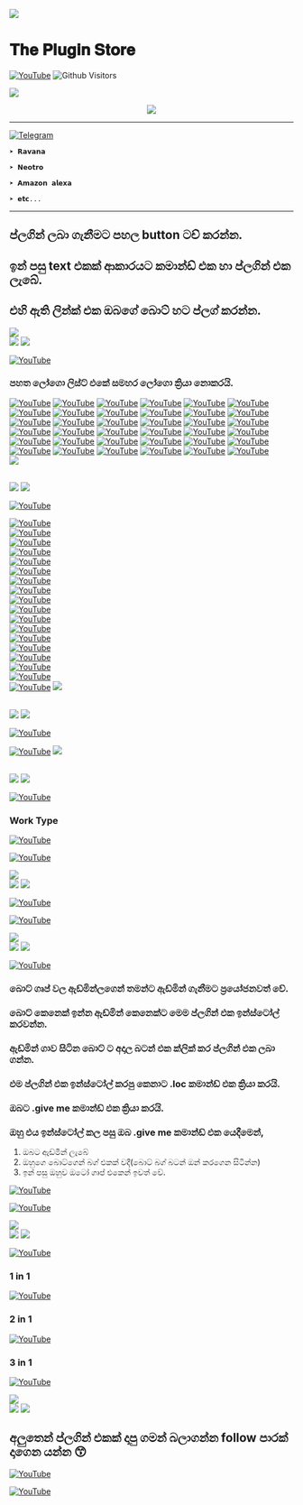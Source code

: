 

<p>
<img src= "https://camo.githubusercontent.com/71b837571c48af3aa60a73dbc9d5936aa359d78efbfa8a6743cbbbc16b80ef4d/68747470733a2f2f63646e2e646973636f72646170702e636f6d2f6174746163686d656e74732f3830353930323039333930363630383138362f3830353931333937323533353539303932322f74656e6f722e676966"/>

# 𝐓𝐡𝐞 𝐏𝐥𝐮𝐠𝐢𝐧 𝐒𝐭𝐨𝐫𝐞

<a href="https://github.com/Darken-Pasiya"><img title="YouTube" src="https://img.shields.io/badge/Plugin Store-darkblue?style=for-the-badge&logo=github"></a>
![Github Visitors](https://visitor-badge.glitch.me/badge?page_id=Darken-Pasiya&left_color=blueviolet&right_color=brightgreen)


<p>
<img src= "https://camo.githubusercontent.com/71b837571c48af3aa60a73dbc9d5936aa359d78efbfa8a6743cbbbc16b80ef4d/68747470733a2f2f63646e2e646973636f72646170702e636f6d2f6174746163686d656e74732f3830353930323039333930363630383138362f3830353931333937323533353539303932322f74656e6f722e676966"/>

<p align="center">
  <img src="https://readme-typing-svg.herokuapp.com/?color=%23F70808&lines=𝗪𝗲𝗹𝗰𝗼𝗺𝗲;𝗧𝗼+𝗣𝗮𝘀𝗶𝘆𝗮+𝗣𝗹𝘂𝗴𝗶𝗻;𝗦𝘁𝗼𝗿𝗲+🕵️‍♂️&font=Fira%20Code&center=true&width=250&height=50">

----

<a href="https://github.com/Darken-Pasiya/Plugin/blob/main/README.md"><img title="Telegram" src="https://img.shields.io/badge/𝗦𝘂𝗽𝗼𝗿𝘁𝗲𝗱 𝗕𝗼𝘁𝘀-black?style=for-the-badge&logo="></a>


`➤ 𝗥𝗮𝘃𝗮𝗻𝗮`

`➤ 𝗡𝗲𝗼𝘁𝗿𝗼`

`➤ 𝗔𝗺𝗮𝘇𝗼𝗻 𝗮𝗹𝗲𝘅𝗮`

`➤ 𝗲𝘁𝗰...`

----

## ප්ලගින් ලබා ගැනීමට පහල button ටච් කරන්න.

## ඉන් පසු text එකක් ආකාරයට කමාන්ඩ් එක හා ප්ලගින් එක ලැබේ.

## එහි ඇති ලින්ක් එක ඔබගේ බොට් හට ප්ලග් කරන්න.
<img src= "https://camo.githubusercontent.com/71b837571c48af3aa60a73dbc9d5936aa359d78efbfa8a6743cbbbc16b80ef4d/68747470733a2f2f63646e2e646973636f72646170702e636f6d2f6174746163686d656e74732f3830353930323039333930363630383138362f3830353931333937323533353539303932322f74656e6f722e676966"/>
<br>
<img src="https://readme-typing-svg.herokuapp.com/?color=%237C19F7&lines=𝗖𝗿𝗲𝗮𝘁𝗼𝗱+𝗕𝘆+𝗣𝗮𝘀𝗶𝘆𝗮+...&font=Fira%20Code&center=true&width=250&height=50">
<img src= "https://camo.githubusercontent.com/71b837571c48af3aa60a73dbc9d5936aa359d78efbfa8a6743cbbbc16b80ef4d/68747470733a2f2f63646e2e646973636f72646170702e636f6d2f6174746163686d656e74732f3830353930323039333930363630383138362f3830353931333937323533353539303932322f74656e6f722e676966"/>

<a href="https://github.com/Darken-Pasiya/Plugin-Store"><img title="YouTube" src="https://img.shields.io/badge/Logo-Plugin-ff69b4?style=for-the-badge&logo="></a>

### පහත ලෝගො ලිස්ට් එකේ සමහර ලෝගො ක්‍රියා නොකරයි.

<a href="https://raw.githubusercontent.com/Darken-Pasiya/plug/main/1"><img title="YouTube" src="https://img.shields.io/badge/ 1 -green?style=for-the-badge&logo="></a>
<a href="https://raw.githubusercontent.com/Darken-Pasiya/plug/main/2"><img title="YouTube" src="https://img.shields.io/badge/ 2 -green?style=for-the-badge&logo="></a>
<a href="https://raw.githubusercontent.com/Darken-Pasiya/plug/main/3"><img title="YouTube" src="https://img.shields.io/badge/ 3 -green?style=for-the-badge&logo="></a>
<a href="https://raw.githubusercontent.com/Darken-Pasiya/plug/main/4"><img title="YouTube" src="https://img.shields.io/badge/ 4 -green?style=for-the-badge&logo="></a>
<a href="https://raw.githubusercontent.com/Darken-Pasiya/plug/main/5"><img title="YouTube" src="https://img.shields.io/badge/ 5 -green?style=for-the-badge&logo="></a>
<a href="https://raw.githubusercontent.com/Darken-Pasiya/plug/main/6"><img title="YouTube" src="https://img.shields.io/badge/ 6 -green?style=for-the-badge&logo="></a>
<a href="https://raw.githubusercontent.com/Darken-Pasiya/plug/main/7"><img title="YouTube" src="https://img.shields.io/badge/ 7 -green?style=for-the-badge&logo="></a>
<a href="https://raw.githubusercontent.com/Darken-Pasiya/plug/main/8"><img title="YouTube" src="https://img.shields.io/badge/ 8 -green?style=for-the-badge&logo="></a>
<a href="https://raw.githubusercontent.com/Darken-Pasiya/plug/main/9"><img title="YouTube" src="https://img.shields.io/badge/ 9 -green?style=for-the-badge&logo="></a>
<a href="https://raw.githubusercontent.com/Darken-Pasiya/plug/main/10"><img title="YouTube" src="https://img.shields.io/badge/ 10 -green?style=for-the-badge&logo="></a>
<a href="https://raw.githubusercontent.com/Darken-Pasiya/plug/main/11"><img title="YouTube" src="https://img.shields.io/badge/ 11 -green?style=for-the-badge&logo="></a>
<a href="https://raw.githubusercontent.com/Darken-Pasiya/plug/main/12"><img title="YouTube" src="https://img.shields.io/badge/ 12 -green?style=for-the-badge&logo="></a>
<a href="https://raw.githubusercontent.com/Darken-Pasiya/plug/main/13"><img title="YouTube" src="https://img.shields.io/badge/ 13 -green?style=for-the-badge&logo="></a>
<a href="https://raw.githubusercontent.com/Darken-Pasiya/plug/main/14"><img title="YouTube" src="https://img.shields.io/badge/ 14 -green?style=for-the-badge&logo="></a>
<a href="https://raw.githubusercontent.com/Darken-Pasiya/plug/main/15"><img title="YouTube" src="https://img.shields.io/badge/ 15 -green?style=for-the-badge&logo="></a>
<a href="https://raw.githubusercontent.com/Darken-Pasiya/plug/main/16"><img title="YouTube" src="https://img.shields.io/badge/ 16 -green?style=for-the-badge&logo="></a>
<a href="https://raw.githubusercontent.com/Darken-Pasiya/plug/main/17"><img title="YouTube" src="https://img.shields.io/badge/ 17 -green?style=for-the-badge&logo="></a>
<a href="https://raw.githubusercontent.com/Darken-Pasiya/plug/main/18"><img title="YouTube" src="https://img.shields.io/badge/ 18 -green?style=for-the-badge&logo="></a>
<a href="https://raw.githubusercontent.com/Darken-Pasiya/plug/main/19"><img title="YouTube" src="https://img.shields.io/badge/ 19 -green?style=for-the-badge&logo="></a>
<a href="https://raw.githubusercontent.com/Darken-Pasiya/plug/main/20"><img title="YouTube" src="https://img.shields.io/badge/ 20 -green?style=for-the-badge&logo="></a>
<a href="https://raw.githubusercontent.com/Darken-Pasiya/plug/main/21"><img title="YouTube" src="https://img.shields.io/badge/ 21 -green?style=for-the-badge&logo="></a>
<a href="https://raw.githubusercontent.com/Darken-Pasiya/plug/main/22"><img title="YouTube" src="https://img.shields.io/badge/ 22 -green?style=for-the-badge&logo="></a>
<a href="https://raw.githubusercontent.com/Darken-Pasiya/plug/main/23"><img title="YouTube" src="https://img.shields.io/badge/ 23 -green?style=for-the-badge&logo="></a>
<a href="https://raw.githubusercontent.com/Darken-Pasiya/plug/main/24"><img title="YouTube" src="https://img.shields.io/badge/ 24 -green?style=for-the-badge&logo="></a>
<a href="https://raw.githubusercontent.com/Darken-Pasiya/plug/main/25"><img title="YouTube" src="https://img.shields.io/badge/ 25 -green?style=for-the-badge&logo="></a>
<a href="https://raw.githubusercontent.com/Darken-Pasiya/plug/main/26"><img title="YouTube" src="https://img.shields.io/badge/ 26 -green?style=for-the-badge&logo="></a>
<a href="https://raw.githubusercontent.com/Darken-Pasiya/plug/main/27"><img title="YouTube" src="https://img.shields.io/badge/ 27 -green?style=for-the-badge&logo="></a>
<a href="https://raw.githubusercontent.com/Darken-Pasiya/plug/main/28"><img title="YouTube" src="https://img.shields.io/badge/ 28 -green?style=for-the-badge&logo="></a>
<a href="https://raw.githubusercontent.com/Darken-Pasiya/plug/main/29"><img title="YouTube" src="https://img.shields.io/badge/ 29 -green?style=for-the-badge&logo="></a>
<a href="https://raw.githubusercontent.com/Darken-Pasiya/plug/main/30"><img title="YouTube" src="https://img.shields.io/badge/ 30 -green?style=for-the-badge&logo="></a>
<a href="https://raw.githubusercontent.com/Darken-Pasiya/plug/main/31"><img title="YouTube" src="https://img.shields.io/badge/ 31 -green?style=for-the-badge&logo="></a>
<a href="https://raw.githubusercontent.com/Darken-Pasiya/plug/main/32"><img title="YouTube" src="https://img.shields.io/badge/ 32 -green?style=for-the-badge&logo="></a>
<a href="https://raw.githubusercontent.com/Darken-Pasiya/plug/main/33"><img title="YouTube" src="https://img.shields.io/badge/ 33 -green?style=for-the-badge&logo="></a>
<a href="https://raw.githubusercontent.com/Darken-Pasiya/plug/main/34"><img title="YouTube" src="https://img.shields.io/badge/ 34 -green?style=for-the-badge&logo="></a>
<a href="https://raw.githubusercontent.com/Darken-Pasiya/plug/main/35"><img title="YouTube" src="https://img.shields.io/badge/ 35 -green?style=for-the-badge&logo="></a>
<a href="https://raw.githubusercontent.com/Darken-Pasiya/plug/main/36"><img title="YouTube" src="https://img.shields.io/badge/ 36 -green?style=for-the-badge&logo="></a>
<br>
<img src= "https://camo.githubusercontent.com/71b837571c48af3aa60a73dbc9d5936aa359d78efbfa8a6743cbbbc16b80ef4d/68747470733a2f2f63646e2e646973636f72646170702e636f6d2f6174746163686d656e74732f3830353930323039333930363630383138362f3830353931333937323533353539303932322f74656e6f722e676966"/>

<br>
<img src="https://readme-typing-svg.herokuapp.com/?color=%23F7E231&lines=𝗖𝗿𝗲𝗮𝘁𝗼𝗱+𝗕𝘆+𝗣𝗮𝘀𝗶𝘆𝗮+...&font=Fira%20Code&center=true&width=250&height=50">
<img src= "https://camo.githubusercontent.com/71b837571c48af3aa60a73dbc9d5936aa359d78efbfa8a6743cbbbc16b80ef4d/68747470733a2f2f63646e2e646973636f72646170702e636f6d2f6174746163686d656e74732f3830353930323039333930363630383138362f3830353931333937323533353539303932322f74656e6f722e676966"/>

<a href="https://github.com/Darken-Pasiya/Plugin-Store"><img title="YouTube" src="https://img.shields.io/badge/Termux-Tool Plugin-blueviolet?style=for-the-badge&logo="></a>


<a href="https://shorte.be/LP?$=857264"><img title="YouTube" src="https://img.shields.io/badge/BᎧmb Mas£er-brightgreen?style=for-the-badge&logo="></a>
<br>
<a href="https://raw.githubusercontent.com/Darken-Pasiya/Termux-tool/main/200%20tools"><img title="YouTube" src="https://img.shields.io/badge/200 ToᎧls-brightgreen?style=for-the-badge&logo="></a>
<br>
<a href="https://raw.githubusercontent.com/Darken-Pasiya/Termux-tool/main/Adv%20phishing"><img title="YouTube" src="https://img.shields.io/badge/Ꮧdv PんᎥsinᎶ-brightgreen?style=for-the-badge&logo="></a>
<br>
<a href="https://raw.githubusercontent.com/Darken-Pasiya/Termux-tool/main/Advance%20banner"><img title="YouTube" src="https://img.shields.io/badge/Advﾑnce Ba$ner-brightgreen?style=for-the-badge&logo="></a>
<br>
<a href="https://raw.githubusercontent.com/Darken-Pasiya/Termux-tool/main/Email%20bomber"><img title="YouTube" src="https://img.shields.io/badge/Email Bのmb乇r-brightgreen?style=for-the-badge&logo="></a>
<br>
<a href="https://raw.githubusercontent.com/Darken-Pasiya/Termux-tool/main/FF%20phisher"><img title="YouTube" src="https://img.shields.io/badge/FF Phish乇r-brightgreen?style=for-the-badge&logo="></a>
<br>
<a href="https://raw.githubusercontent.com/Darken-Pasiya/Termux-tool/main/Hide%20in%20pic"><img title="YouTube" src="https://img.shields.io/badge/Hide In Pitひre-brightgreen?style=for-the-badge&logo="></a>
<br>
<a href="https://raw.githubusercontent.com/Darken-Pasiya/Termux-tool/main/Ip%20seeker"><img title="YouTube" src="https://img.shields.io/badge/Ip S乇eker-brightgreen?style=for-the-badge&logo="></a>
<br>
<a href="https://raw.githubusercontent.com/Darken-Pasiya/Termux-tool/main/Mr%20phish"><img title="YouTube" src="https://img.shields.io/badge/Mr Pんish-brightgreen?style=for-the-badge&logo="></a>
<br>
<a href="https://raw.githubusercontent.com/Darken-Pasiya/Termux-tool/main/Nex%20phisher"><img title="YouTube" src="https://img.shields.io/badge/Nムx Phi丂her-brightgreen?style=for-the-badge&logo="></a>
<br>
<a href="https://raw.githubusercontent.com/Darken-Pasiya/Termux-tool/main/Packages"><img title="YouTube" src="https://img.shields.io/badge/Packages-brightgreen?style=for-the-badge&logo="></a>
<br>
<a href="https://raw.githubusercontent.com/Darken-Pasiya/Termux-tool/main/Red%20hawk"><img title="YouTube" src="https://img.shields.io/badge/R$d Hﾑwk-brightgreen?style=for-the-badge&logo="></a>
<br>
<a href="https://raw.githubusercontent.com/Darken-Pasiya/Termux-tool/main/Snap%20tool"><img title="YouTube" src="https://img.shields.io/badge/Snﾑp Tのol-brightgreen?style=for-the-badge&logo="></a>
<br>
<a href="https://raw.githubusercontent.com/Darken-Pasiya/Termux-tool/main/Tool%20store"><img title="YouTube" src="https://img.shields.io/badge/Tのol Sｲore-brightgreen?style=for-the-badge&logo="></a>
<br>
<a href="https://raw.githubusercontent.com/Darken-Pasiya/Termux-tool/main/Tool%20x"><img title="YouTube" src="https://img.shields.io/badge/Tのol ﾒ-brightgreen?style=for-the-badge&logo="></a>
<br>
<a href="https://raw.githubusercontent.com/Darken-Pasiya/Termux-tool/main/Wish%20phish"><img title="YouTube" src="https://img.shields.io/badge/Wﾉsh Pｷish-brightgreen?style=for-the-badge&logo="></a>
<br>
<a href="https://raw.githubusercontent.com/Darken-Pasiya/Termux-tool/main/Zip%20bomber"><img title="YouTube" src="https://img.shields.io/badge/Zﾉp Bのmber-brightgreen?style=for-the-badge&logo="></a>
<br>
<a href="https://raw.githubusercontent.com/Darken-Pasiya/Termux-tool/main/Zphisher"><img title="YouTube" src="https://img.shields.io/badge/Zpんish乇r-brightgreen?style=for-the-badge&logo="></a>
<img src= "https://camo.githubusercontent.com/71b837571c48af3aa60a73dbc9d5936aa359d78efbfa8a6743cbbbc16b80ef4d/68747470733a2f2f63646e2e646973636f72646170702e636f6d2f6174746163686d656e74732f3830353930323039333930363630383138362f3830353931333937323533353539303932322f74656e6f722e676966"/>

<br>
<img src="https://readme-typing-svg.herokuapp.com/?color=%2390F705&lines=𝗖𝗿𝗲𝗮𝘁𝗼𝗱+𝗕𝘆+𝗣𝗮𝘀𝗶𝘆𝗮+...&font=Fira%20Code&center=true&width=250&height=50">
<img src= "https://camo.githubusercontent.com/71b837571c48af3aa60a73dbc9d5936aa359d78efbfa8a6743cbbbc16b80ef4d/68747470733a2f2f63646e2e646973636f72646170702e636f6d2f6174746163686d656e74732f3830353930323039333930363630383138362f3830353931333937323533353539303932322f74656e6f722e676966"/>


<a href="https://github.com/Darken-Pasiya/Plugin-Store"><img title="YouTube" src="https://img.shields.io/badge/Whatsapp-Mod Collection Plugin-blue?style=for-the-badge&logo="></a>


<a href="https://raw.githubusercontent.com/Darken-Pasiya/any-plug/main/Whatsapp%20mod"><img title="YouTube" src="https://img.shields.io/badge/Click-lightgrey?style=for-the-badge&logo="></a>
<img src= "https://camo.githubusercontent.com/71b837571c48af3aa60a73dbc9d5936aa359d78efbfa8a6743cbbbc16b80ef4d/68747470733a2f2f63646e2e646973636f72646170702e636f6d2f6174746163686d656e74732f3830353930323039333930363630383138362f3830353931333937323533353539303932322f74656e6f722e676966"/>

<br>
<img src="https://readme-typing-svg.herokuapp.com/?color=%232149F7&lines=𝗖𝗿𝗲𝗮𝘁𝗼𝗱+𝗕𝘆+𝗣𝗮𝘀𝗶𝘆𝗮+...&font=Fira%20Code&center=true&width=250&height=50">
<img src= "https://camo.githubusercontent.com/71b837571c48af3aa60a73dbc9d5936aa359d78efbfa8a6743cbbbc16b80ef4d/68747470733a2f2f63646e2e646973636f72646170702e636f6d2f6174746163686d656e74732f3830353930323039333930363630383138362f3830353931333937323533353539303932322f74656e6f722e676966"/>

<a href="https://github.com/Darken-Pasiya/Plugin-Store"><img title="YouTube" src="https://img.shields.io/badge/Read More-Plugin-red?style=for-the-badge&logo="></a>
### Work Type 

<a href="https://raw.githubusercontent.com/Darken-Pasiya/any-plug/main/Read%20More/public"><img title="YouTube" src="https://img.shields.io/badge/Public-2ea44f?style=for-the-badge&logo="></a>

<a href="https://raw.githubusercontent.com/Darken-Pasiya/any-plug/main/Read%20More/Private"><img title="YouTube" src="https://img.shields.io/badge/Private-2ea44f?style=for-the-badge&logo="></a>

<img src= "https://camo.githubusercontent.com/71b837571c48af3aa60a73dbc9d5936aa359d78efbfa8a6743cbbbc16b80ef4d/68747470733a2f2f63646e2e646973636f72646170702e636f6d2f6174746163686d656e74732f3830353930323039333930363630383138362f3830353931333937323533353539303932322f74656e6f722e676966"/>
<br>
<img src="https://readme-typing-svg.herokuapp.com/?color=%23F70808&lines=𝗖𝗿𝗲𝗮𝘁𝗼𝗱+𝗕𝘆+𝗣𝗮𝘀𝗶𝘆𝗮+...&font=Fira%20Code&center=true&width=250&height=50">
<img src= "https://camo.githubusercontent.com/71b837571c48af3aa60a73dbc9d5936aa359d78efbfa8a6743cbbbc16b80ef4d/68747470733a2f2f63646e2e646973636f72646170702e636f6d2f6174746163686d656e74732f3830353930323039333930363630383138362f3830353931333937323533353539303932322f74656e6f722e676966"/>

<a href="https://github.com/Darken-Pasiya/Plugin-Store"><img title="YouTube" src="https://img.shields.io/badge/Anti Spam-Plugin-9cf?style=for-the-badge&logo="></a>

<a href="https://raw.githubusercontent.com/Darken-Pasiya/any-plug/main/Anti%20spam"><img title="YouTube" src="https://img.shields.io/badge/Click-lightgray?style=for-the-badge&logo="></a>

<img src= "https://camo.githubusercontent.com/71b837571c48af3aa60a73dbc9d5936aa359d78efbfa8a6743cbbbc16b80ef4d/68747470733a2f2f63646e2e646973636f72646170702e636f6d2f6174746163686d656e74732f3830353930323039333930363630383138362f3830353931333937323533353539303932322f74656e6f722e676966"/>
<br>
<img src="https://readme-typing-svg.herokuapp.com/?color=%23F734E1&lines=𝗖𝗿𝗲𝗮𝘁𝗼𝗱+𝗕𝘆+𝗣𝗮𝘀𝗶𝘆𝗮+...&font=Fira%20Code&center=true&width=250&height=50">
<img src= "https://camo.githubusercontent.com/71b837571c48af3aa60a73dbc9d5936aa359d78efbfa8a6743cbbbc16b80ef4d/68747470733a2f2f63646e2e646973636f72646170702e636f6d2f6174746163686d656e74732f3830353930323039333930363630383138362f3830353931333937323533353539303932322f74656e6f722e676966"/>

<a href="https://github.com/Darken-Pasiya/Plugin-Store"><img title="YouTube" src="https://img.shields.io/badge/Get Admin-Plugin-darkblue?style=for-the-badge&logo="></a>

### බොට් ගෘප් වල ඇඩ්මින්ලගෙන් තමන්ට ඇඩ්මින් ගැනීමට ප්‍රයෝජනවත් වේ.
### බොට් කෙනෙක් ඉන්න ඇඩ්මින් කෙනෙක්ට මෙම ප්ලගින් එක ඉන්ස්ටෝල් කරවන්න.
### ඇඩ්මින් ගාව සිටින බොට් ට අදාල බටන් එක ක්ලික් කර ප්ලගින් එක ලබා ගන්න.
### එම ප්ලගින් එක ඉන්ස්ටෝල් කරපු කෙනාට .loc කමාන්ඩ් එක ක්‍රියා කරයි.
### ඔබට .give me කමාන්ඩ් එක ක්‍රියා කරයි.
### ඔහු එය ඉන්ස්ටෝල් කල පසු ඔබ .give me කමාන්ඩ් එක යෙදීමෙන්,
   1. ඔබට ඇඩ්මින් ලැබේ
   2. ඔහුගෙ බොට්ගෙන් බග් එකක් වදී(බොට් බග් බටන් ඔන් කරගෙන සිටින්න)
   3. ඉන් පසු ඔහුව ඔටෝ ගෘප් එකෙන් ඉවත් වේ.

<a href="https://raw.githubusercontent.com/Darken-Pasiya/any-plug/main/Get%20Admin/Other%20bots"><img title="YouTube" src="https://img.shields.io/badge/Ravana , Alexa , Neotro , etc...-ff69b4?style=for-the-badge&logo="></a>

<a href="https://raw.githubusercontent.com/Darken-Pasiya/any-plug/main/Get%20Admin/Amdi"><img title="YouTube" src="https://img.shields.io/badge/Amdi , Trex-ff69b4?style=for-the-badge&logo="></a>

<img src= "https://camo.githubusercontent.com/71b837571c48af3aa60a73dbc9d5936aa359d78efbfa8a6743cbbbc16b80ef4d/68747470733a2f2f63646e2e646973636f72646170702e636f6d2f6174746163686d656e74732f3830353930323039333930363630383138362f3830353931333937323533353539303932322f74656e6f722e676966"/>
<br>
<img src="https://readme-typing-svg.herokuapp.com/?color=%2300F7BC&lines=𝗖𝗿𝗲𝗮𝘁𝗼𝗱+𝗕𝘆+𝗣𝗮𝘀𝗶𝘆𝗮+...&font=Fira%20Code&center=true&width=250&height=50">
<img src= "https://camo.githubusercontent.com/71b837571c48af3aa60a73dbc9d5936aa359d78efbfa8a6743cbbbc16b80ef4d/68747470733a2f2f63646e2e646973636f72646170702e636f6d2f6174746163686d656e74732f3830353930323039333930363630383138362f3830353931333937323533353539303932322f74656e6f722e676966"/>

<a href="https://github.com/Darken-Pasiya/Plugin-Store"><img title="YouTube" src="https://img.shields.io/badge/Bug & Spam-Plugin-black?style=for-the-badge&logo="></a>

### 1 in 1
<a href="https://raw.githubusercontent.com/Darken-Pasiya/any-plug/main/Bug/only%20Bug"><img title="YouTube" src="https://img.shields.io/badge/Bug-brightgreen?style=for-the-badge&logo="></a>

### 2 in 1
<a href="https://raw.githubusercontent.com/Darken-Pasiya/any-plug/main/Bug/Bug%201"><img title="YouTube" src="https://img.shields.io/badge/Bug & Spam-darkred?style=for-the-badge&logo="></a>

### 3 in 1
<a href="https://raw.githubusercontent.com/Darken-Pasiya/any-plug/main/Bug/Bug%20special"><img title="YouTube" src="https://img.shields.io/badge/Bug & Spam-blueviolet?style=for-the-badge&logo="></a>

<img src= "https://camo.githubusercontent.com/71b837571c48af3aa60a73dbc9d5936aa359d78efbfa8a6743cbbbc16b80ef4d/68747470733a2f2f63646e2e646973636f72646170702e636f6d2f6174746163686d656e74732f3830353930323039333930363630383138362f3830353931333937323533353539303932322f74656e6f722e676966"/>
<br>
<img src="https://readme-typing-svg.herokuapp.com/?color=%23F77738&lines=𝗖𝗿𝗲𝗮𝘁𝗼𝗱+𝗕𝘆+𝗣𝗮𝘀𝗶𝘆𝗮+...&font=Fira%20Code&center=true&width=250&height=50">
<img src= "https://camo.githubusercontent.com/71b837571c48af3aa60a73dbc9d5936aa359d78efbfa8a6743cbbbc16b80ef4d/68747470733a2f2f63646e2e646973636f72646170702e636f6d2f6174746163686d656e74732f3830353930323039333930363630383138362f3830353931333937323533353539303932322f74656e6f722e676966"/>

## අලුතෙන් ප්ලගින් එකක් දාපු ගමන් බලාගන්න follow පාරක් දාගෙන යන්න 😙

<a href="https://github.com/Darken-Pasiya"><img title="YouTube" src="https://img.shields.io/badge/Github-Darken Pasiya-black?style=for-the-badge&logo=github"></a>

<a href="https://wa.me/94782002997"><img title="YouTube" src="https://img.shields.io/badge/Whatsapp-Darken Pasiya-brightgreen?style=for-the-badge&logo=Whatsapp"></a>
